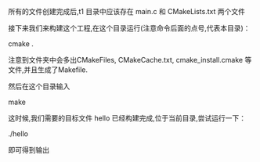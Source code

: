 所有的文件创建完成后,t1 目录中应该存在 main.c 和 CMakeLists.txt 两个文件

接下来我们来构建这个工程,在这个目录运行(注意命令后面的点号,代表本目录)：

cmake .     

注意到文件夹中会多出CMakeFiles, CMakeCache.txt, cmake_install.cmake 等文件,并且生成了Makefile.

然后在这个目录输入 

make 

这时候,我们需要的目标文件 hello 已经构建完成,位于当前目录,尝试运行一下：

./hello

即可得到输出
